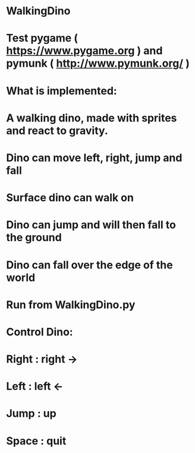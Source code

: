 # WalkingDino
#
# Test pygame ( https://www.pygame.org ) and pymunk ( http://www.pymunk.org/ )
# 
#   What is implemented:
#   A walking dino, made with sprites and react to gravity.
#   Dino can move left, right, jump and fall
#   Surface dino can walk on
#   Dino can jump and will then fall to the ground
#   Dino can fall over the edge of the world
#   
#   
#   Run from WalkingDino.py
#   Control Dino:
#     Right : right -> 
#     Left  : left  <-
#     Jump  : up
#     Space : quit
